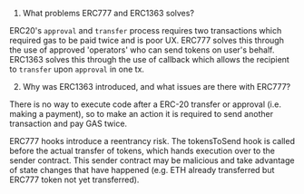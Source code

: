 1. What problems ERC777 and ERC1363 solves?

ERC20's `approval` and `transfer` process requires two transactions which required gas to be paid twice and is poor UX.
ERC777 solves this through the use of approved 'operators' who can send tokens on user's behalf.
ERC1363 solves this through the use of callback which allows the recipient to `transfer` upon `approval` in one tx.


2. Why was ERC1363 introduced, and what issues are there with ERC777?

There is no way to execute code after a ERC-20 transfer or approval (i.e. making a payment), so to make an action it is
required to send another transaction and pay GAS twice.

ERC777 hooks introduce a reentrancy risk. The tokensToSend hook is called before the actual transfer of tokens, which
hands execution over to the sender contract. This sender contract may be malicious and take advantage of state changes
that have happened (e.g. ETH already transferred but ERC777 token not yet transferred).
